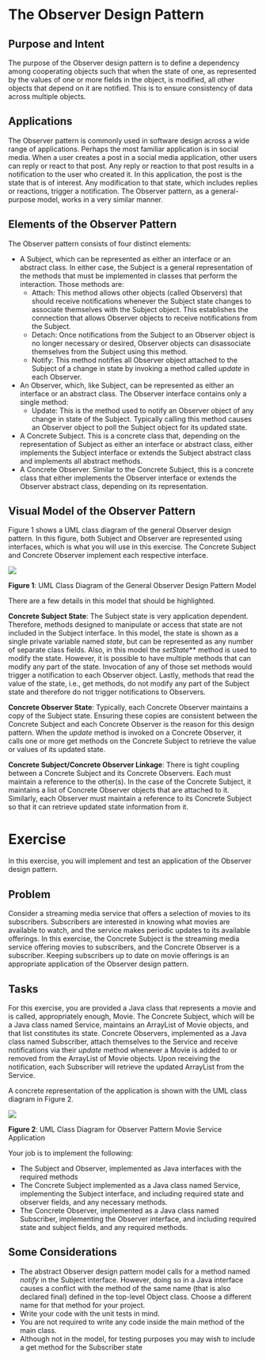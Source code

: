 ﻿# The Observer Design Pattern
## Purpose and Intent
The purpose of the Observer design pattern is to define a dependency among cooperating objects such that when the state of one, as represented by the values of one or more fields in the object, is modified, all other objects that depend on it are notified.  This is to ensure consistency of data across multiple objects.
## Applications
The Observer pattern is commonly used in software design across a wide range of applications. Perhaps the most familiar application is in social media. When a user creates a post in a social media application, other users can reply or react to that post. Any reply or reaction to that post results in a notification to the user who created it. In this application, the post is the state that is of interest. Any modification to that state, which includes replies or reactions, trigger a notification. The Observer pattern, as a general-purpose model, works in a very similar manner.
## Elements of the Observer Pattern
The Observer pattern consists of four distinct elements:

- A Subject, which can be represented as either an interface or an abstract class. In either case, the Subject is a general representation of the methods that must be implemented in classes that perform the interaction. Those methods are:
  - Attach: This method allows other objects (called Observers) that should receive notifications whenever the Subject state changes to associate themselves with the Subject object. This establishes the connection that allows Observer objects to receive notifications from the Subject.
  - Detach: Once notifications from the Subject to an Observer object is no longer necessary or desired, Observer objects can disassociate themselves from the Subject using this method.
  - Notify: This method notifies all Observer object attached to the Subject of a change in state by invoking a method called *update* in each Observer.
- An Observer, which, like Subject, can be represented as either an interface or an abstract class. The Observer interface contains only a single method:
  - Update: This is the method used to notify an Observer object of any change in state of the Subject. Typically calling this method causes an Observer object to poll the Subject object for its updated state.
- A Concrete Subject. This is a concrete class that, depending on the representation of Subject as either an interface or abstract class, either implements the Subject interface or extends the Subject abstract class and implements all abstract methods.
- A Concrete Observer. Similar to the Concrete Subject, this is a concrete class that either implements the Observer interface or extends the Observer abstract class, depending on its representation.
## Visual Model of the Observer Pattern
Figure 1 shows a UML class diagram of the general Observer design pattern. In this figure, both Subject and Observer are represented using interfaces, which is what you will use in this exercise. The Concrete Subject and Concrete Observer implement each respective interface.

![](Aspose.Words.77b73a97-a134-4e8a-b6c3-45ebc1c41de2.001.png)

**Figure 1**: UML Class Diagram of the General Observer Design Pattern Model

There are a few details in this model that should be highlighted.

**Concrete Subject State**: The Subject state is very application dependent. Therefore, methods designed to manipulate or access that state are not included in the Subject interface. In this model, the state is shown as a single private variable named *state*, but can be represented as any number of separate class fields. Also, in this model the *setState*** method is used to modify the state. However, it is possible to have multiple methods that can modify any part of the state. Invocation of any of those set methods would trigger a notification to each Observer object. Lastly, methods that read the value of the state, i.e., get methods, do not modify any part of the Subject state and therefore do not trigger notifications to Observers.

**Concrete Observer State**: Typically, each Concrete Observer maintains a copy of the Subject state. Ensuring these copies are consistent between the Concrete Subject and each Concrete Observer is the reason for this design pattern.  When the *update* method is invoked on a Concrete Observer, it calls one or more get methods on the Concrete Subject to retrieve the value or values of its updated state.

**Concrete Subject/Concrete Observer Linkage**: There is tight coupling between a Concrete Subject and its Concrete Observers. Each must maintain a reference to the other(s). In the case of the Concrete Subject, it maintains a list of Concrete Observer objects that are attached to it. Similarly, each Observer must maintain a reference to its Concrete Subject so that it can retrieve updated state information from it.


# Exercise
In this exercise, you will implement and test an application of the Observer design pattern.
## Problem
Consider a streaming media service that offers a selection of movies to its subscribers. Subscribers are interested in knowing what movies are available to watch, and the service makes periodic updates to its available offerings. In this exercise, the Concrete Subject is the streaming media service offering movies to subscribers, and the Concrete Observer is a subscriber. Keeping subscribers up to date on movie offerings is an appropriate application of the Observer design pattern.
## Tasks
For this exercise, you are provided a Java class that represents a movie and is called, appropriately enough, Movie. The Concrete Subject, which will be a Java class named Service, maintains an ArrayList of Movie objects, and that list constitutes its state. Concrete Observers, implemented as a Java class named Subscriber, attach themselves to the Service and receive notifications via their *update* method whenever a Movie is added to or removed from the ArrayList of Movie objects. Upon receiving the notification, each Subscriber will retrieve the updated ArrayList from the Service.

A concrete representation of the application is shown with the UML class diagram in Figure 2.

![](Aspose.Words.77b73a97-a134-4e8a-b6c3-45ebc1c41de2.002.png)

**Figure 2**: UML Class Diagram for Observer Pattern Movie Service Application



Your job is to implement the following:

- The Subject and Observer, implemented as Java interfaces with the required methods
- The Concrete Subject implemented as a Java class named Service, implementing the Subject interface, and including required state and observer fields, and any necessary methods.
- The Concrete Observer, implemented as a Java class named Subscriber, implementing the Observer interface, and including required state and subject fields, and any required methods.
## Some Considerations
- The abstract Observer design pattern model calls for a method named *notify* in the Subject interface. However, doing so in a Java interface causes a conflict with the method of the same name (that is also declared final) defined in the top-level Object class. Choose a different name for that method for your project.
- Write your code with the unit tests in mind.
- You are not required to write any code inside the main method of the main class.
- Although not in the model, for testing purposes you may wish to include a get method for the Subscriber state
